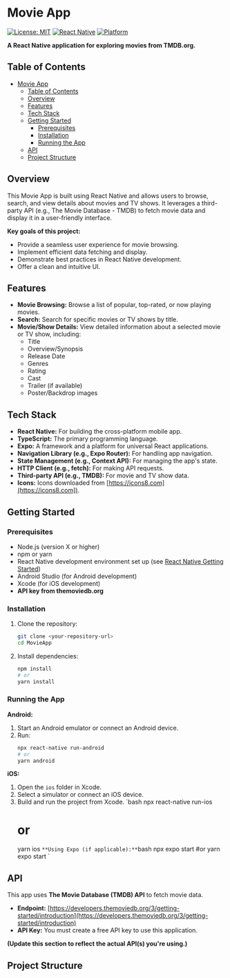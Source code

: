 # Movie App

[![License: MIT](https://img.shields.io/badge/License-MIT-yellow.svg)](https://opensource.org/licenses/MIT)
[![React Native](https://img.shields.io/badge/React%20Native-v0.70+-blue.svg)](https://reactnative.dev/)
[![Platform](https://img.shields.io/badge/Platform-iOS%20%7C%20Android-brightgreen.svg)](https://reactnative.dev/docs/environment-setup)

**A React Native application for exploring movies from TMDB.org.**

## Table of Contents

- [Movie App](#movie-app)
  - [Table of Contents](#table-of-contents)
  - [Overview](#overview)
  - [Features](#features)
  - [Tech Stack](#tech-stack)
  - [Getting Started](#getting-started)
    - [Prerequisites](#prerequisites)
    - [Installation](#installation)
    - [Running the App](#running-the-app)
  - [API](#api)
  - [Project Structure](#project-structure)

## Overview

This Movie App is built using React Native and allows users to browse, search, and view details about movies and TV shows. It leverages a third-party API (e.g., The Movie Database - TMDB) to fetch movie data and display it in a user-friendly interface.

**Key goals of this project:**

- Provide a seamless user experience for movie browsing.
- Implement efficient data fetching and display.
- Demonstrate best practices in React Native development.
- Offer a clean and intuitive UI.

## Features

- **Movie Browsing:** Browse a list of popular, top-rated, or now playing movies.
- **Search:** Search for specific movies or TV shows by title.
- **Movie/Show Details:** View detailed information about a selected movie or TV show, including:
  - Title
  - Overview/Synopsis
  - Release Date
  - Genres
  - Rating
  - Cast
  - Trailer (if available)
  - Poster/Backdrop images

<!-- ## Screenshots

**(Add screenshots or GIFs of your app here.)**

- Screenshot 1: Home Screen
- Screenshot 2: Movie Detail Screen
- Screenshot 3: Search Results
- Screenshot 4: Favorites Screen -->

## Tech Stack

- **React Native:** For building the cross-platform mobile app.
- **TypeScript:** The primary programming language.
- **Expo:** A framework and a platform for universal React applications.
- **Navigation Library (e.g., Expo Router):** For handling app navigation.
- **State Management (e.g., Context API):** For managing the app's state.
- **HTTP Client (e.g., fetch):** For making API requests.
- **Third-party API (e.g., TMDB):** For movie and TV show data.
- **Icons:** Icons downloaded from [https://icons8.com](https://icons8.com]).

## Getting Started

### Prerequisites

- Node.js (version X or higher)
- npm or yarn
- React Native development environment set up (see [React Native Getting Started](https://reactnative.dev/docs/environment-setup))
- Android Studio (for Android development)
- Xcode (for iOS development)
- **API key from themoviedb.org**

### Installation

1.  Clone the repository:
    ```bash
    git clone <your-repository-url>
    cd MovieApp
    ```
2.  Install dependencies:
    ```bash
    npm install
    # or
    yarn install
    ```

### Running the App

**Android:**

1.  Start an Android emulator or connect an Android device.
2.  Run:
    ```bash
    npx react-native run-android
    # or
    yarn android
    ```

**iOS:**

1.  Open the `ios` folder in Xcode.
2.  Select a simulator or connect an iOS device.
3.  Build and run the project from Xcode.
    `bash
    npx react-native run-ios
    # or
    yarn ios
    `**Using Expo (if applicable):**`bash
    npx expo start
    #or
    yarn expo start
    `

## API

This app uses **The Movie Database (TMDB) API** to fetch movie data.

- **Endpoint:** [https://developers.themoviedb.org/3/getting-started/introduction](https://developers.themoviedb.org/3/getting-started/introduction)
- **API Key:** You must create a free API key to use this application.

**(Update this section to reflect the actual API(s) you're using.)**

## Project Structure
